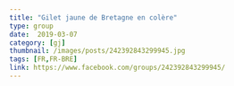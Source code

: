```yaml
---
title: "Gilet jaune de Bretagne en colère"
type: group
date:  2019-03-07
category: [gj]
thumbnail: /images/posts/242392843299945.jpg
tags: [FR,FR-BRE]
link: https://www.facebook.com/groups/242392843299945/
---
```

